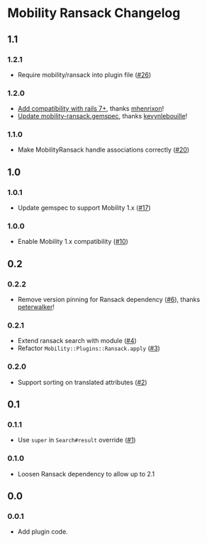 # Mobility Ransack Changelog

## 1.1

### 1.2.1
- Require mobility/ransack into plugin file
  ([#26](https://github.com/shioyama/mobility-ransack/pull/26))

### 1.2.0
- [Add compatibility with rails
  7+](https://github.com/shioyama/mobility-ransack/pull/22), thanks
  [mhenrixon](https://github.com/mhenrixon)!
- [Update mobility-ransack.gemspec](https://github.com/shioyama/mobility-ransack/pull/23),
  thanks [kevynlebouille](https://github.com/kevynlebouille)!

### 1.1.0
- Make MobilityRansack handle associations correctly
  ([#20](https://github.com/shioyama/mobility-ransack/pull/20))

## 1.0

### 1.0.1
- Update gemspec to support Mobility 1.x
  ([#17](https://github.com/shioyama/mobility-ransack/pull/17))

### 1.0.0
- Enable Mobility 1.x compatibility
  ([#10](https://github.com/shioyama/mobility-ransack/pull/10))

## 0.2

### 0.2.2
- Remove version pinning for Ransack dependency
  ([#6](https://github.com/shioyama/mobility-ransack/pull/6)), thanks
  [peterwalker](https://github.com/petewalker)!

### 0.2.1
- Extend ransack search with module
  ([#4](https://github.com/shioyama/mobility-ransack/pull/4))
- Refactor `Mobility::Plugins::Ransack.apply`
  ([#3](https://github.com/shioyama/mobility-ransack/pull/3))

### 0.2.0

- Support sorting on translated attributes
  ([#2](https://github.com/shioyama/mobility-ransack/pull/2))

## 0.1

### 0.1.1
- Use `super` in `Search#result` override
  ([#1](https://github.com/shioyama/mobility-ransack/pull/1))

### 0.1.0
- Loosen Ransack dependency to allow up to 2.1

## 0.0

### 0.0.1
- Add plugin code.
